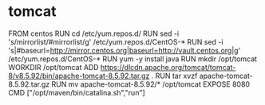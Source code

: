 # tomcat
FROM centos
RUN cd /etc/yum.repos.d/
RUN sed -i 's/mirrorlist/#mirrorlist/g' /etc/yum.repos.d/CentOS-*
RUN sed -i 's|#baseurl=http://mirror.centos.org|baseurl=http://vault.centos.org|g' /etc/yum.repos.d/CentOS-*
RUN yum -y install java
RUN mkdir /opt/tomcat
WORKDIR /opt/tomcat
ADD   https://dlcdn.apache.org/tomcat/tomcat-8/v8.5.92/bin/apache-tomcat-8.5.92.tar.gz .
RUN tar xvzf apache-tomcat-8.5.92.tar.gz
RUN mv apache-tomcat-8.5.92/* /opt/tomcat
EXPOSE 8080
CMD ["/opt/maven/bin/catalina.sh","run"]
